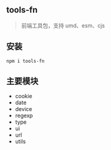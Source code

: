 ## tools-fn

> 前端工具包，支持 umd、esm、cjs

## 安装

```
npm i tools-fn
```

## 主要模块

- cookie
- date
- device
- regexp
- type
- ui
- url
- utils
